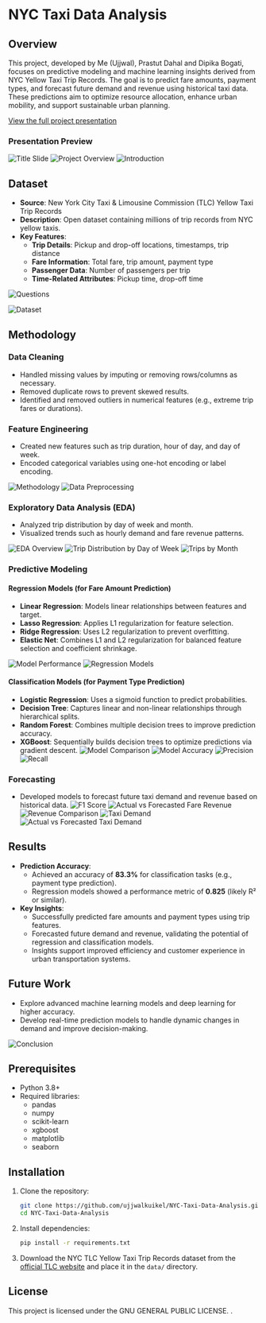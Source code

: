 # NYC Taxi Data Analysis

## Overview

This project, developed by Me (Ujjwal), Prastut Dahal and Dipika Bogati, focuses on predictive modeling and machine learning insights derived from NYC Yellow Taxi Trip Records. The goal is to predict fare amounts, payment types, and forecast future demand and revenue using historical taxi data. These predictions aim to optimize resource allocation, enhance urban mobility, and support sustainable urban planning.

[View the full project presentation](Predictive_Paths.pdf)

### Presentation Preview

![Title Slide](assets/Slide1.PNG)
![Project Overview](assets/Slide2.PNG)
![Introduction](assets/Slide3.PNG)

## Dataset

- **Source**: New York City Taxi & Limousine Commission (TLC) Yellow Taxi Trip Records
- **Description**: Open dataset containing millions of trip records from NYC yellow taxis.
- **Key Features**:
  - **Trip Details**: Pickup and drop-off locations, timestamps, trip distance
  - **Fare Information**: Total fare, trip amount, payment type
  - **Passenger Data**: Number of passengers per trip
  - **Time-Related Attributes**: Pickup time, drop-off time

![Questions](assets/Slide4.PNG)

![Dataset](assets/Slide6.PNG)

## Methodology

### Data Cleaning

- Handled missing values by imputing or removing rows/columns as necessary.
- Removed duplicate rows to prevent skewed results.
- Identified and removed outliers in numerical features (e.g., extreme trip fares or durations).

### Feature Engineering

- Created new features such as trip duration, hour of day, and day of week.
- Encoded categorical variables using one-hot encoding or label encoding.

![Methodology](assets/Slide5.PNG)
![Data Preprocessing](assets/Slide8.PNG)

### Exploratory Data Analysis (EDA)

- Analyzed trip distribution by day of week and month.
- Visualized trends such as hourly demand and fare revenue patterns.

![EDA Overview](assets/Slide9.PNG)
![Trip Distribution by Day of Week](assets/Slide10.PNG)
![Trips by Month](assets/Slide11.PNG)

### Predictive Modeling

#### Regression Models (for Fare Amount Prediction)

- **Linear Regression**: Models linear relationships between features and target.
- **Lasso Regression**: Applies L1 regularization for feature selection.
- **Ridge Regression**: Uses L2 regularization to prevent overfitting.
- **Elastic Net**: Combines L1 and L2 regularization for balanced feature selection and coefficient shrinkage.

![Model Performance](assets/Slide12.PNG)
![Regression Models](assets/Slide13.PNG)

#### Classification Models (for Payment Type Prediction)

- **Logistic Regression**: Uses a sigmoid function to predict probabilities.
- **Decision Tree**: Captures linear and non-linear relationships through hierarchical splits.
- **Random Forest**: Combines multiple decision trees to improve prediction accuracy.
- **XGBoost**: Sequentially builds decision trees to optimize predictions via gradient descent.
  ![Model Comparison](assets/Slide14.PNG)
  ![Model Accuracy](assets/Slide15.PNG)
  ![Precision](assets/Slide17.PNG)
  ![Recall](assets/Slide18.PNG)

### Forecasting

- Developed models to forecast future taxi demand and revenue based on historical data.
  ![F1 Score](assets/Slide19.PNG)
  ![Actual vs Forecasted Fare Revenue](assets/Slide20.PNG)
  ![Revenue Comparison](assets/Slide21.PNG)
  ![Taxi Demand](assets/Slide22.PNG)
  ![Actual vs Forecasted Taxi Demand](assets/Slide23.PNG)

## Results

- **Prediction Accuracy**:
  - Achieved an accuracy of **83.3%** for classification tasks (e.g., payment type prediction).
  - Regression models showed a performance metric of **0.825** (likely R² or similar).
- **Key Insights**:
  - Successfully predicted fare amounts and payment types using trip features.
  - Forecasted future demand and revenue, validating the potential of regression and classification models.
  - Insights support improved efficiency and customer experience in urban transportation systems.

## Future Work

- Explore advanced machine learning models and deep learning for higher accuracy.
- Develop real-time prediction models to handle dynamic changes in demand and improve decision-making.

![Conclusion](assets/Slide24.PNG)

## Prerequisites

- Python 3.8+
- Required libraries:
  - pandas
  - numpy
  - scikit-learn
  - xgboost
  - matplotlib
  - seaborn

## Installation

1. Clone the repository:
   ```bash
   git clone https://github.com/ujjwalkuikel/NYC-Taxi-Data-Analysis.git
   cd NYC-Taxi-Data-Analysis
   ```
2. Install dependencies:
   ```bash
   pip install -r requirements.txt
   ```
3. Download the NYC TLC Yellow Taxi Trip Records dataset from the [official TLC website](https://www.nyc.gov/site/tlc/about/tlc-trip-record-data.page) and place it in the `data/` directory.

## License

This project is licensed under the GNU GENERAL PUBLIC LICENSE.
.
